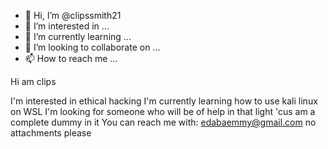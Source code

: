 - 👋 Hi, I’m @clipssmith21
- 👀 I’m interested in ...
- 🌱 I’m currently learning ...
- 💞️ I’m looking to collaborate on ...
- 📫 How to reach me ...

<!---
clipssmith21/clipssmith21 is a ✨ special ✨ repository because its `README.md` (this file) appears on your GitHub profile.
You can click the Preview link to take a look at your changes.
--->Hi am clips
I'm interested in ethical hacking 
I'm currently learning how to use kali linux on WSL 
I'm looking for someone who will be of help in that light 'cus am a complete dummy in it
You can reach me with: edabaemmy@gmail.com no attachments please

